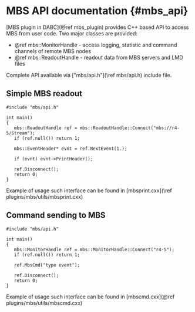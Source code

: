 # MBS API documentation {#mbs_api}

[MBS plugin in DABC](@ref mbs_plugin) provides C++ based API to access MBS
from user code. Two major classes are provided:

+ @ref mbs::MonitorHandle - access logging, statistic and command channels of remote MBS nodes
+ @ref mbs::ReadoutHandle - readout data from MBS servers and LMD files

Complete API available via ["mbs/api.h"](\ref mbs/api.h) include file.

## Simple MBS readout

~~~~~~~~~~~~~
#include "mbs/api.h"

int main()
{
   mbs::ReadoutHandle ref = mbs::ReadoutHandle::Connect("mbs://r4-5/Stream");
   if (ref.null()) return 1;

   mbs::EventHeader* evnt = ref.NextEvent(1.);

   if (evnt) evnt->PrintHeader();

   ref.Disconnect();
   return 0;
}
~~~~~~~~~~~~~

Example of usage such interface can be found in [mbsprint.cxx](\ref plugins/mbs/utils/mbsprint.cxx)


## Command sending to MBS

~~~~~~~~~~~~~
#include "mbs/api.h"

int main()
{
   mbs::MonitorHandle ref = mbs::MonitorHandle::Connect("r4-5");
   if (ref.null()) return 1;

   ref.MbsCmd("type event");

   ref.Disconnect();
   return 0;
}
~~~~~~~~~~~~~

Example of usage such interface can be found in [mbscmd.cxx](@ref plugins/mbs/utils/mbscmd.cxx)
